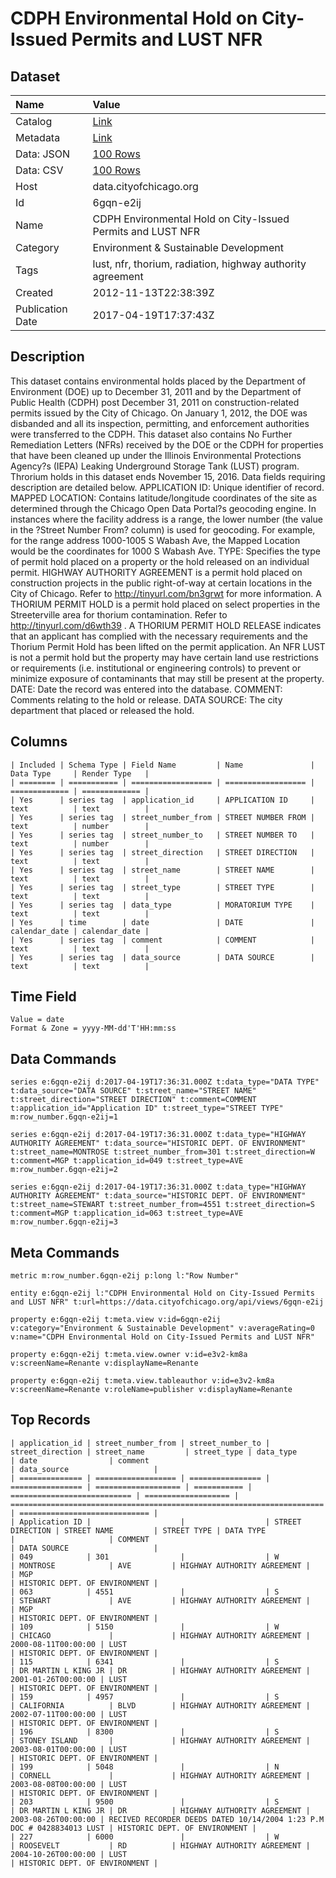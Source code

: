 # CDPH Environmental Hold on City-Issued Permits and LUST NFR

## Dataset

| Name | Value |
| :--- | :---- |
| Catalog | [Link](https://catalog.data.gov/dataset/cdph-environmental-hold-on-city-issued-permits-and-lust-nfr-b445d) |
| Metadata | [Link](https://data.cityofchicago.org/api/views/6gqn-e2ij) |
| Data: JSON | [100 Rows](https://data.cityofchicago.org/api/views/6gqn-e2ij/rows.json?max_rows=100) |
| Data: CSV | [100 Rows](https://data.cityofchicago.org/api/views/6gqn-e2ij/rows.csv?max_rows=100) |
| Host | data.cityofchicago.org |
| Id | 6gqn-e2ij |
| Name | CDPH Environmental Hold on City-Issued Permits and LUST NFR |
| Category | Environment & Sustainable Development |
| Tags | lust, nfr, thorium, radiation, highway authority agreement |
| Created | 2012-11-13T22:38:39Z |
| Publication Date | 2017-04-19T17:37:43Z |

## Description

This dataset contains environmental holds placed by the Department of Environment (DOE) up to December 31, 2011 and by the Department of Public Health (CDPH) post December 31, 2011 on construction-related permits issued by the City of Chicago. On January 1, 2012, the DOE was disbanded and all its inspection, permitting, and enforcement authorities were transferred to the CDPH.  This dataset also contains No Further Remediation Letters (NFRs) received by the DOE or the CDPH for properties that have been cleaned up under the Illinois Environmental Protections Agency?s (IEPA) Leaking Underground Storage Tank (LUST) program. Throrium holds in this dataset ends November 15, 2016.
Data fields requiring description are detailed below. 
APPLICATION ID:  Unique identifier of record.
MAPPED LOCATION: Contains latitude/longitude coordinates of the site as determined through the Chicago Open Data Portal?s geocoding engine. In instances where the facility address is a range, the lower number (the value in the ?Street Number From? column) is used for geocoding. For example, for the range address 1000-1005 S Wabash Ave, the Mapped Location would be the coordinates for 1000 S Wabash Ave. 
TYPE: Specifies the type of permit hold placed on a property or the hold released on an individual permit.  HIGHWAY AUTHORITY AGREEMENT is a permit hold placed on construction projects in the public right-of-way at certain locations in the City of Chicago. Refer to http://tinyurl.com/bn3grwt for more information. A THORIUM PERMIT HOLD is a permit hold placed on select properties in the Streeterville area for thorium contamination. Refer to http://tinyurl.com/d6wth39 . A THORIUM PERMIT HOLD RELEASE indicates that an applicant has complied with the necessary requirements and the Thorium Permit Hold has been lifted on the permit application. An NFR LUST is not a permit hold but the property may have certain land use restrictions or requirements (i.e. institutional or engineering controls) to prevent or minimize exposure of contaminants that may still be present at the property.
DATE: Date the record was entered into the database. 
COMMENT: Comments relating to the hold or release. 
DATA SOURCE: The city department that placed or released the hold.

## Columns

```ls
| Included | Schema Type | Field Name         | Name               | Data Type     | Render Type   |
| ======== | =========== | ================== | ================== | ============= | ============= |
| Yes      | series tag  | application_id     | APPLICATION ID     | text          | text          |
| Yes      | series tag  | street_number_from | STREET NUMBER FROM | text          | number        |
| Yes      | series tag  | street_number_to   | STREET NUMBER TO   | text          | number        |
| Yes      | series tag  | street_direction   | STREET DIRECTION   | text          | text          |
| Yes      | series tag  | street_name        | STREET NAME        | text          | text          |
| Yes      | series tag  | street_type        | STREET TYPE        | text          | text          |
| Yes      | series tag  | data_type          | MORATORIUM TYPE    | text          | text          |
| Yes      | time        | date               | DATE               | calendar_date | calendar_date |
| Yes      | series tag  | comment            | COMMENT            | text          | text          |
| Yes      | series tag  | data_source        | DATA SOURCE        | text          | text          |
```

## Time Field

```ls
Value = date
Format & Zone = yyyy-MM-dd'T'HH:mm:ss
```

## Data Commands

```ls
series e:6gqn-e2ij d:2017-04-19T17:36:31.000Z t:data_type="DATA TYPE" t:data_source="DATA SOURCE" t:street_name="STREET NAME" t:street_direction="STREET DIRECTION" t:comment=COMMENT t:application_id="Application ID" t:street_type="STREET TYPE" m:row_number.6gqn-e2ij=1

series e:6gqn-e2ij d:2017-04-19T17:36:31.000Z t:data_type="HIGHWAY AUTHORITY AGREEMENT" t:data_source="HISTORIC DEPT. OF ENVIRONMENT" t:street_name=MONTROSE t:street_number_from=301 t:street_direction=W t:comment=MGP t:application_id=049 t:street_type=AVE m:row_number.6gqn-e2ij=2

series e:6gqn-e2ij d:2017-04-19T17:36:31.000Z t:data_type="HIGHWAY AUTHORITY AGREEMENT" t:data_source="HISTORIC DEPT. OF ENVIRONMENT" t:street_name=STEWART t:street_number_from=4551 t:street_direction=S t:comment=MGP t:application_id=063 t:street_type=AVE m:row_number.6gqn-e2ij=3
```

## Meta Commands

```ls
metric m:row_number.6gqn-e2ij p:long l:"Row Number"

entity e:6gqn-e2ij l:"CDPH Environmental Hold on City-Issued Permits and LUST NFR" t:url=https://data.cityofchicago.org/api/views/6gqn-e2ij

property e:6gqn-e2ij t:meta.view v:id=6gqn-e2ij v:category="Environment & Sustainable Development" v:averageRating=0 v:name="CDPH Environmental Hold on City-Issued Permits and LUST NFR"

property e:6gqn-e2ij t:meta.view.owner v:id=e3v2-km8a v:screenName=Renante v:displayName=Renante

property e:6gqn-e2ij t:meta.view.tableauthor v:id=e3v2-km8a v:screenName=Renante v:roleName=publisher v:displayName=Renante
```

## Top Records

```ls
| application_id | street_number_from | street_number_to | street_direction | street_name         | street_type | data_type                   | date                | comment                                                                | data_source                   | 
| ============== | ================== | ================ | ================ | =================== | =========== | =========================== | =================== | ====================================================================== | ============================= | 
| Application ID |                    |                  | STREET DIRECTION | STREET NAME         | STREET TYPE | DATA TYPE                   |                     | COMMENT                                                                | DATA SOURCE                   | 
| 049            | 301                |                  | W                | MONTROSE            | AVE         | HIGHWAY AUTHORITY AGREEMENT |                     | MGP                                                                    | HISTORIC DEPT. OF ENVIRONMENT | 
| 063            | 4551               |                  | S                | STEWART             | AVE         | HIGHWAY AUTHORITY AGREEMENT |                     | MGP                                                                    | HISTORIC DEPT. OF ENVIRONMENT | 
| 109            | 5150               |                  | W                | CHICAGO             |             | HIGHWAY AUTHORITY AGREEMENT | 2000-08-11T00:00:00 | LUST                                                                   | HISTORIC DEPT. OF ENVIRONMENT | 
| 115            | 6341               |                  | S                | DR MARTIN L KING JR | DR          | HIGHWAY AUTHORITY AGREEMENT | 2001-01-26T00:00:00 | LUST                                                                   | HISTORIC DEPT. OF ENVIRONMENT | 
| 159            | 4957               |                  | S                | CALIFORNIA          | BLVD        | HIGHWAY AUTHORITY AGREEMENT | 2002-07-11T00:00:00 | LUST                                                                   | HISTORIC DEPT. OF ENVIRONMENT | 
| 196            | 8300               |                  | S                | STONEY ISLAND       |             | HIGHWAY AUTHORITY AGREEMENT | 2003-08-01T00:00:00 | LUST                                                                   | HISTORIC DEPT. OF ENVIRONMENT | 
| 199            | 5048               |                  | N                | CORNELL             |             | HIGHWAY AUTHORITY AGREEMENT | 2003-08-08T00:00:00 | LUST                                                                   | HISTORIC DEPT. OF ENVIRONMENT | 
| 203            | 9500               |                  | S                | DR MARTIN L KING JR | DR          | HIGHWAY AUTHORITY AGREEMENT | 2003-08-26T00:00:00 | RECIVED RECORDER DEEDS DATED 10/14/2004 1:23 P.M DOC # 0428834013 LUST | HISTORIC DEPT. OF ENVIRONMENT | 
| 227            | 6000               |                  | W                | ROOSEVELT           | RD          | HIGHWAY AUTHORITY AGREEMENT | 2004-10-26T00:00:00 | LUST                                                                   | HISTORIC DEPT. OF ENVIRONMENT | 
```
